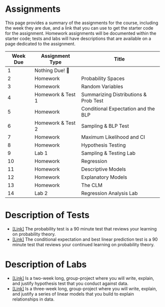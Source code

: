 # Assignments 

This page provides a summary of the assignments for the course, including the week they are due, and a link that you can use to get the starter code for the assignment. Homework assignments will be documented within the starter code; tests and labs will have descriptions that are available on a page dedicated to the assignment. 

| Week Due | Assignment Type     | Title                                 |
|----------|---------------------|---------------------------------------|
| 1        | Nothing Due! :tada: |                                       | 
| 2        | Homework            | Probability Spaces                    | 
| 3        | Homework            | Random Variables                      | 
| 4        | Homework & Test 1   | Summarizing Distributions & Prob Test | 
| 5        | Homework            | Conditional Expectation and the BLP   | 
| 6        | Homework & Test 2   | Sampling & BLP Test                   | 
| 7        | Homework            | Maximum Likelihood and CI             |
| 8        | Homework            | Hypothesis Testing                    |
| 9        | Lab 1               | Sampling & Testing Lab                |
| 10       | Homework            | Regression                            |
| 11       | Homework            | Descriptive Models                    | 
| 12       | Homework            | Explanatory Models                    | 
| 13       | Homework            | The CLM                               | 
| 14       | Lab 2               | Regression Analysis Lab               | 

# Description of Tests

- [[Link]](./tests/probability_theory_test.md) The probability test is a 90 minute test that reviews your learning on probability theory. 
- [[Link]](./tests/conditional_expectation_best_linear_predictor_sampling_test.md) The conditional expectation and best linear prediction test is a 90 minute test that reviews your continued learning on probability theory. 

# Description of Labs 

- [[Link]](./labs/testing_lab.md) Is a two-week long, group-project where you will write, explain, and justify hypothesis test that you conduct against data. 
- [[Link]](./labs/regression_lab.md) Is a three-week long, group-project where you will write, explain, and justify a series of linear models that you build to explain relationships in data. 
